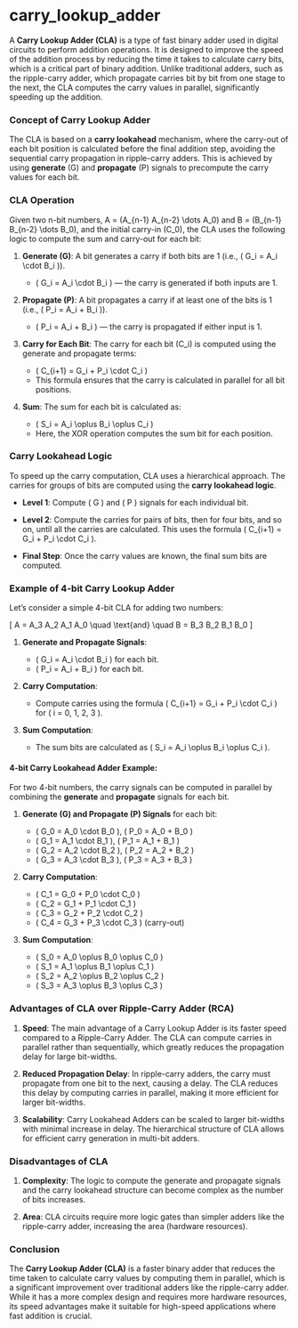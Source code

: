 # carry_lookup_adder
A **Carry Lookup Adder (CLA)** is a type of fast binary adder used in digital circuits to perform addition operations. It is designed to improve the speed of the addition process by reducing the time it takes to calculate carry bits, which is a critical part of binary addition. Unlike traditional adders, such as the ripple-carry adder, which propagate carries bit by bit from one stage to the next, the CLA computes the carry values in parallel, significantly speeding up the addition.

### Concept of Carry Lookup Adder

The CLA is based on a **carry lookahead** mechanism, where the carry-out of each bit position is calculated before the final addition step, avoiding the sequential carry propagation in ripple-carry adders. This is achieved by using **generate** (G) and **propagate** (P) signals to precompute the carry values for each bit.

### CLA Operation

Given two n-bit numbers, A = \(A_{n-1} A_{n-2} \dots A_0\) and B = \(B_{n-1} B_{n-2} \dots B_0\), and the initial carry-in \(C_0\), the CLA uses the following logic to compute the sum and carry-out for each bit:

1. **Generate (G)**: A bit generates a carry if both bits are 1 (i.e., \( G_i = A_i \cdot B_i \)).
   - \( G_i = A_i \cdot B_i \) — the carry is generated if both inputs are 1.

2. **Propagate (P)**: A bit propagates a carry if at least one of the bits is 1 (i.e., \( P_i = A_i + B_i \)).
   - \( P_i = A_i + B_i \) — the carry is propagated if either input is 1.

3. **Carry for Each Bit**: The carry for each bit \(C_i\) is computed using the generate and propagate terms:
   - \( C_{i+1} = G_i + P_i \cdot C_i \)
   - This formula ensures that the carry is calculated in parallel for all bit positions.

4. **Sum**: The sum for each bit is calculated as:
   - \( S_i = A_i \oplus B_i \oplus C_i \)
   - Here, the XOR operation computes the sum bit for each position.

### Carry Lookahead Logic

To speed up the carry computation, CLA uses a hierarchical approach. The carries for groups of bits are computed using the **carry lookahead logic**.

- **Level 1**: Compute \( G \) and \( P \) signals for each individual bit.
  
- **Level 2**: Compute the carries for pairs of bits, then for four bits, and so on, until all the carries are calculated. This uses the formula \( C_{i+1} = G_i + P_i \cdot C_i \).

- **Final Step**: Once the carry values are known, the final sum bits are computed.

### Example of 4-bit Carry Lookup Adder

Let’s consider a simple 4-bit CLA for adding two numbers:

\[
A = A_3 A_2 A_1 A_0 \quad \text{and} \quad B = B_3 B_2 B_1 B_0
\]

1. **Generate and Propagate Signals**:
   - \( G_i = A_i \cdot B_i \) for each bit.
   - \( P_i = A_i + B_i \) for each bit.

2. **Carry Computation**:
   - Compute carries using the formula \( C_{i+1} = G_i + P_i \cdot C_i \) for \( i = 0, 1, 2, 3 \).

3. **Sum Computation**:
   - The sum bits are calculated as \( S_i = A_i \oplus B_i \oplus C_i \).

#### 4-bit Carry Lookahead Adder Example:

For two 4-bit numbers, the carry signals can be computed in parallel by combining the **generate** and **propagate** signals for each bit.

1. **Generate (G) and Propagate (P) Signals** for each bit:
   - \( G_0 = A_0 \cdot B_0 \), \( P_0 = A_0 + B_0 \)
   - \( G_1 = A_1 \cdot B_1 \), \( P_1 = A_1 + B_1 \)
   - \( G_2 = A_2 \cdot B_2 \), \( P_2 = A_2 + B_2 \)
   - \( G_3 = A_3 \cdot B_3 \), \( P_3 = A_3 + B_3 \)

2. **Carry Computation**:
   - \( C_1 = G_0 + P_0 \cdot C_0 \)
   - \( C_2 = G_1 + P_1 \cdot C_1 \)
   - \( C_3 = G_2 + P_2 \cdot C_2 \)
   - \( C_4 = G_3 + P_3 \cdot C_3 \) (carry-out)

3. **Sum Computation**:
   - \( S_0 = A_0 \oplus B_0 \oplus C_0 \)
   - \( S_1 = A_1 \oplus B_1 \oplus C_1 \)
   - \( S_2 = A_2 \oplus B_2 \oplus C_2 \)
   - \( S_3 = A_3 \oplus B_3 \oplus C_3 \)

### Advantages of CLA over Ripple-Carry Adder (RCA)

1. **Speed**: The main advantage of a Carry Lookup Adder is its faster speed compared to a Ripple-Carry Adder. The CLA can compute carries in parallel rather than sequentially, which greatly reduces the propagation delay for large bit-widths.

2. **Reduced Propagation Delay**: In ripple-carry adders, the carry must propagate from one bit to the next, causing a delay. The CLA reduces this delay by computing carries in parallel, making it more efficient for larger bit-widths.

3. **Scalability**: Carry Lookahead Adders can be scaled to larger bit-widths with minimal increase in delay. The hierarchical structure of CLA allows for efficient carry generation in multi-bit adders.

### Disadvantages of CLA

1. **Complexity**: The logic to compute the generate and propagate signals and the carry lookahead structure can become complex as the number of bits increases.

2. **Area**: CLA circuits require more logic gates than simpler adders like the ripple-carry adder, increasing the area (hardware resources).

### Conclusion

The **Carry Lookup Adder (CLA)** is a faster binary adder that reduces the time taken to calculate carry values by computing them in parallel, which is a significant improvement over traditional adders like the ripple-carry adder. While it has a more complex design and requires more hardware resources, its speed advantages make it suitable for high-speed applications where fast addition is crucial.
